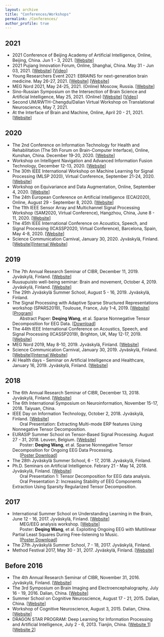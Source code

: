 ```yaml
---
layout: archive
title: "Conferences/Workshops"
permalink: /Conferences/
author_profile: true
---
```


2021
------
* 2021 Conference of Beijing Academy of Artificial Intelligence, Online, Beijing, China. Jun 1 - 3, 2021. [<a href="https://2021.baai.ac.cn/" target="_blank">Website</a>]<br />
* 2021 Pujiang Innovation Forum, Online, Shanghai, China. May 31 - Jun 03, 2021. [<a href="http://www.pujiangforum.cn/" target="_blank">Website</a>] [<a href="https://yicai.smgbb.cn/live/101063018.html" target="_blank">Video</a>]<br />
* Young Researchers Event 2021: EBRAINS for next-generation brain medicine. May 26-27, 2021. [<a href="https://www.humanbrainproject.eu/en/education/YRE21/" target="_blank">Website</a>] [<a href="https://events.humanbrainproject.eu/yre2021/" target="_blank">Website</a>]<br />
* MEG Nord 2021, May 24-25, 2021. (Online) Moscow, Russia. [<a href="https://megnord.org/2021/detailed-program-2021.html" target="_blank">Website</a>]<br />
* Sino-Russian Symposium on the Intersection of Brain Science and Artificial Intelligence, May 25, 2021. (Online) [<a href="https://mp.weixin.qq.com/s/sErw88naNtNO31hlFYWS-A" target="_blank">Website</a>] [<a href="https://appc75jwmhz4298.h5.xiaoeknow.com/v2/course/alive/l_60ab610ee4b07e4d7fd8438c?app_id=appC75jwmhz4298&alive_mode=0&pro_id=&type=2&available=true&share_user_id=u_6076b72173430_YRpXu681wf&share_type=5&scene=%E5%88%86%E4%BA%AB&is_redirect=1" target="_blank">Video</a>]<br />
* Second UM/RWTH-Chengdu/Dalian Virtual Workshop on Translational Neuroscience, May 7, 2021.
* At the Interface of Brain and Machine, Online, April 20 - 21, 2021. [<a href="https://brainandmachineevent.natureresearch.cn/" target="_blank">Website</a>]

2020
------
* The 2nd Conference on Information Technology for Health and Rehabilitation (The 5th Forum on Brain-Computer Interface), Online, Kunshan, China. December 19-20, 2020. [<a href="https://mp.weixin.qq.com/s/KBAvKEMNbJ2DS0gNAvI2lQ" target="_blank">Website</a>]<br />
* Workshop on Intelligent Navigation and Advanced Information Fusion Technology, December 12-13, 2020. [<a href="https://mp.weixin.qq.com/s/Nuor0XaETThgoqBh2HCtxA" target="_blank">Website</a>]<br />
* The 30th IEEE International Workshop on Machine Learning for Signal Processing (MLSP 2020), Virtual Conference, September 21-24, 2020. [<a href="https://ieeemlsp.cc/" target="_blank">Website</a>]<br />
* Workshop on Equivariance and Data Augmentation, Online, September 4, 2020. [<a href="https://sites.google.com/view/equiv-data-aug/home" target="_blank">Website</a>]<br />
* The 24th European Conference on Artificial Intelligence (ECAI2020), Online, August 29 - September 8, 2020. [<a href="https://digital.ecai2020.eu/" target="_blank">Website</a>]<br />
* The 11th IEEE Sensor Array and Multichannel Signal Processing Workshop (SAM2020, Virtual Conference), Hangzhou, China, June 8 - 11, 2020. [<a href="https://sam2020.aconf.org/" target="_blank">Website</a>]<br />
* The 45th IEEE International Conference on Acoustics, Speech, and Signal Processing (ICASSP2020, Virtual Conference), Barcelona, Spain, May 4-8, 2020. [<a href="https://2020.ieeeicassp.org/" target="_blank">Website</a>]<br />
* Science Communication Carnival, January 30, 2020. Jyväskylä, Finland. [<a href="https://korppi.jyu.fi/kotka/course/student/generalCourseInfo.jsp?lang=1&course=245892" target="_blank">Website</a>][<a href="https://uno.jyu.fi/en/current/archive/2019/12/science-communication-carnival" target="_blank">Internal Website</a>]<br />

2019
------
* The 7th Annual Research Seminar of CIBR, December 11, 2019. Jyväskylä, Finland. [<a href="https://cibr.jyu.fi/en/news/7th-annual-research-seminar-of-cibr" target="_blank">Website</a>]<br />
* Ruusupuisto well-being seminar: Brain and movement, October 4, 2019. Jyväskylä, Finland. [<a href="https://www.jyu.fi/science/en/nanoscience-center/current/seminars/wellbeing-seminar" target="_blank">Website</a>]<br />
* The 29th Jyväskylä Summer School, August 5 - 16, 2019. Jyväskylä, Finland.<br />
* The Signal Processing with Adaptive Sparse Structured Representations workshop (SPARS2019), Toulouse, France, July 1-4, 2019. [<a href="http://www.spars-workshop.org/" target="_blank">Website</a>] [<a href="https://www.conftool.net/spars2019/index.php?page=browseSessions&mode=list&presentations=show" target="_blank">Program</a>]<br />&nbsp;&nbsp;&nbsp;&nbsp;&nbsp;&nbsp;Abstract Paper: <b>Deqing Wang</b>, et al. Sparse Nonnegative Tensor Decomposition for EEG Data. [<a href="https://www.conftool.net/spars2019/index.php/Abstract156-WANG-156.pdf?page=downloadPaper&filename=Abstract156-WANG-156.pdf&form_id=156&form_version=final" target="_blank">Download</a>]<br />
* The 44th IEEE International Conference on Acoustics, Speech, and Signal Processing (ICASSP2019), Brighton, UK, May 12-17, 2019. [<a href="https://2019.ieeeicassp.org/" target="_blank">Website</a>]<br />
* MEG Nord 2019, May 8-10, 2019. Jyväskylä, Finland. [<a href="http://megnord.org/2019/program.html" target="_blank">Website</a>]<br />
* Science Communication Carnival, January 30, 2019. Jyväskylä, Finland. [<a href="https://korppi.jyu.fi/kotka/course/student/generalCourseInfo.jsp?lang=1&course=237353" target="_blank">Website</a>][<a href="https://uno.jyu.fi/en/current/archive/2018/11/science-communication-carnival" target="_blank">Internal Website</a>]<br />
* AI Health days - Seminar on Artificial Intelligence and Healthcare, January 16, 2019. Jyväskylä, Finland. [<a href="https://www.jyu.fi/en/current/archive/2019/01/ai-health-days-2013seminar" target="_blank">Website</a>]<br />

2018
------
* The 6th Annual Research Seminar of CIBR, December 13, 2018. Jyväskylä, Finland. [<a href="https://cibr.jyu.fi/en/6th-annual-research-seminar" target="_blank">Website</a>]<br />
* The 6th International Symposium on Neuroinformation, November 15-17, 2018. Taiyuan, China.<br />
* IEEE Day on Information Technology, October 2, 2018. Jyväskylä, Finland. [<a href="http://sites.ieee.org/finland/?p=841" target="_blank">Website</a>]<br />&nbsp;&nbsp;&nbsp;&nbsp;&nbsp;&nbsp;Oral Presentation: Extracting Multi-mode ERP features Using Nonnegative Tensor Decomposition.<br />
* EURASIP Summer School on Tensor-Based Signal Processing. August 27 - 31, 2018. Leuven, Belgium. [<a href="https://homes.esat.kuleuven.be/~sistawww/biomed/biotensorssummerschool18/" target="_blank">Website</a>]<br />&nbsp;&nbsp;&nbsp;&nbsp;&nbsp;&nbsp;Poster: <b>Deqing Wang</b>, et al. Sparse Nonnegative Tensor Decomposition for Ongoing EEG Data Processing.<br />&nbsp;&nbsp;&nbsp;&nbsp;&nbsp;&nbsp;[<a href="http://users.jyu.fi/~dewang/Documents/Deqing_Wang_et_al_Poster_EURASIP_Summer_School_2018.pdf" target="_blank">Poster Download</a>]<br />
* The 28th Jyväskylä Summer School, 6 - 17, 2018. Jyväskylä, Finland.<br />
* Ph.D. Seminars on Artificial Intelligence. Febrary 21 - May 14, 2018. Jyväskylä, Finland. [<a href="https://helituominen.wordpress.com/kurssit-it/tekoalyseminaari-kevat-2018/" target="_blank">Website</a>]<br />&nbsp;&nbsp;&nbsp;&nbsp;&nbsp;&nbsp;Oral Presentation 1: Tensor Decomposition for EEG data analysis.<br />&nbsp;&nbsp;&nbsp;&nbsp;&nbsp;&nbsp;Oral Presentation 2: Increasing Stability of EEG Components Extraction Using Sparsity Regularized Tensor Decomposition.<br />

2017
------
* International Summer School on Understanding Learning in the Brain, June 12 - 16, 2017. Jyväskylä, Finland. [<a href="https://cibr.jyu.fi/en/training/brain-summerschool2017/scientific_program" target="_blank">Website</a>]<br />
&nbsp;&nbsp;&nbsp;&nbsp;&nbsp;&nbsp;MEG/EEG analysis workshop. [<a href="http://www.fieldtriptoolbox.org/workshop/jyvaskyla2017" target="_blank">Website</a>]<br />&nbsp;&nbsp;&nbsp;&nbsp;&nbsp;&nbsp;Poster: <b>Deqing Wang</b>, et al. Exploiting Ongoing EEG with Multilinear Partial Least Squares During Free-listening to Music.<br />&nbsp;&nbsp;&nbsp;&nbsp;&nbsp;&nbsp;[<a href="http://users.jyu.fi/~dewang/Documents/Deqing_Wang_et_al_Poster_2017.pdf" target="_blank">Poster Download</a>]<br />
* The 27th Jyväskylä Summer School, 7 - 18, 2017. Jyväskylä, Finland.<br />
* Method Festival 2017, May 30 - 31, 2017. Jyväskylä, Finland. [<a href="https://www.jyu.fi/edupsy/fi/tutkimus/ihme/metodifestivaali-2017/en" target="_blank">Website</a>]<br />

Before 2016
------
* The 4th Annual Research Seminar of CIBR, November 31, 2016. Jyväskylä, Finland. [<a href="https://cibr.jyu.fi/news/4thannualseminar" target="_blank">Website</a>]<br />
* The 3rd Symposium on Brain Imaging and Electroencephalography, July 16 - 19, 2016. Dalian, China. [<a href="http://brain.lnnu.edu.cn/Notice/62.html" target="_blank">Website</a>]<br />
* Summer School on Cognitive Neuroscience, August 17 - 21, 2015. Dalian, China. [<a href="http://brain.lnnu.edu.cn/Notice/38.html" target="_blank">Website</a>]<br />
* Workshop of Cognitive Neuroscience, August 3, 2015. Dalian, China. [<a href="http://ee.dlut.edu.cn/info/1085/5536.htm" target="_blank">Website</a>]
* DRAGON STAR PROGRAM: Deep Learning for Information Processing and Artificial Intelligence, July 2 - 6, 2013. Tianjin, China. [<a href="https://test2.ccf.org.cn/YOCSEF/Branches/Tianjin/News/qthd/2014-07-03/607247.shtml" target="_blank">Website 1</a>] [<a href="https://www.ccf.org.cn/DRAGON_STAR_PROGRAM/Schedule/2013/" target="_blank">Website 2</a>]
